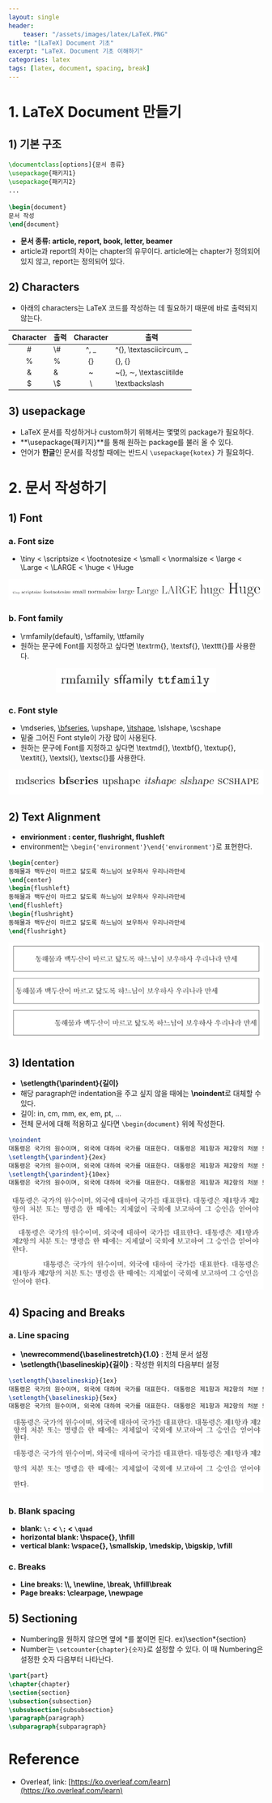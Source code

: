 ```yaml
---
layout: single
header:
    teaser: "/assets/images/latex/LaTeX.PNG"
title: "[LaTeX] Document 기초"
excerpt: "LaTeX. Document 기초 이해하기"
categories: latex
tags: [latex, document, spacing, break]
---
```


# 1. LaTeX Document 만들기
## 1) 기본 구조 

```tex
\documentclass[options]{문서 종류}
\usepackage{패키지1}
\usepackage{패키지2}
...

\begin{document}
문서 작성
\end{document}
```
* **문서 종류: article, report, book, letter, beamer**
* article과 report의 차이는 chapter의 유무이다. article에는 chapter가 정의되어 있지 않고, report는 정의되어 있다.

## 2) Characters
* 아래의 characters는 LaTeX 코드를 작성하는 데 필요하기 때문에 바로 출력되지 않는다.

|Character| 출력 |Character| 출력 |
|:-------:|-----|:--------:|---|
|#        | \\# |^, _     | \^{}, \textasciicircum, \_ |
|%        | \%  |{}       | \{\}, $\lbrace\rbrace$ |
|&        | \&  |~        | \~{}, $\sim$, \textasciitilde |
|$        | \\$ |\        | \textbackslash |

## 3) usepackage
* LaTeX 문서를 작성하거나 custom하기 위해서는 몇몇의 package가 필요하다. 
* **\usepackage{패키지}**를 통해 원하는 package를 불러 올 수 있다. 
* 언어가 **한글**인 문서를 작성할 때에는 반드시 `\usepackage{kotex}` 가 필요하다. 

# 2. 문서 작성하기
## 1) Font
### a. Font size
* \tiny < \scriptsize < \footnotesize < \small < \normalsize < \large < \Large < \LARGE < \huge < \Huge

<p style="text-align:center;">
    <img src="/assets/images/latex/fontsize.PNG">
</p>

### b. Font family
* \rmfamily(default), \sffamily, \ttfamily
* 원하는 문구에 Font를 지정하고 싶다면 \textrm{}, \textsf{}, \texttt{}를 사용한다.

<p style="text-align:center;">
    <img src="/assets/images/latex/fontfamily.PNG">
</p>

### c. Font style
* \mdseries, <u>\bfseries</u>, \upshape, <u>\itshape</u>, \slshape, \scshape
* 밑줄 그어진 Font style이 가장 많이 사용된다.
* 원하는 문구에 Font를 지정하고 싶다면 \textmd{}, \textbf{}, \textup{}, \textit{}, \textsl{}, \textsc{}를 사용한다.

<p style="text-align:center;">
    <img src="/assets/images/latex/fontstyle.PNG">
</p>

## 2) Text Alignment
* **envirionment : center, flushright, flushleft**
* environment는 `\begin{'environment'}\end{'environment'}`로 표현한다.

```tex
\begin{center}
동해물과 백두산이 마르고 닳도록 하느님이 보우하사 우리나라만세
\end{center}
\begin{flushleft}
동해물과 백두산이 마르고 닳도록 하느님이 보우하사 우리나라만세
\end{flushleft}
\begin{flushright}
동해물과 백두산이 마르고 닳도록 하느님이 보우하사 우리나라만세
\end{flushright}
```

<p style="text-align:center;">
    <img src="/assets/images/latex/textalign.PNG">
</p>

## 3) Identation
* **\setlength{\parindent}{길이}**
* 해당 paragraph만 indentation을 주고 싶지 않을 때에는 **\noindent**로 대체할 수 있다.
* 길이: in, cm, mm, ex, em, pt, ... 
* 전체 문서에 대해 적용하고 싶다면 `\begin{document}` 위에 작성한다. 

```tex
\noindent
대통령은 국가의 원수이며, 외국에 대하여 국가를 대표한다. 대통령은 제1항과 제2항의 처분 또는 명령을 한 때에는 지체없이 국회에 보고하여 그 승인을 얻어야 한다.\par
\setlength{\parindent}{2ex}
대통령은 국가의 원수이며, 외국에 대하여 국가를 대표한다. 대통령은 제1항과 제2항의 처분 또는 명령을 한 때에는 지체없이 국회에 보고하여 그 승인을 얻어야 한다.\par
\setlength{\parindent}{10ex}
대통령은 국가의 원수이며, 외국에 대하여 국가를 대표한다. 대통령은 제1항과 제2항의 처분 또는 명령을 한 때에는 지체없이 국회에 보고하여 그 승인을 얻어야 한다.
```
<p style="text-align:center;">
    <img src="/assets/images/latex/indentation.PNG">
</p>

## 4) Spacing and Breaks
### a. Line spacing
* **\newrecommend{\baselinestretch}{1.0}** : 전체 문서 설정
* **\setlength{\baselineskip}{길이}** : 작성한 위치의 다음부터 설정

```tex
\setlength{\baselineskip}{1ex}
대통령은 국가의 원수이며, 외국에 대하여 국가를 대표한다. 대통령은 제1항과 제2항의 처분 또는 명령을 한 때에는 지체없이 국회에 보고하여 그 승인을 얻어야 한다.\par
\setlength{\baselineskip}{5ex}
대통령은 국가의 원수이며, 외국에 대하여 국가를 대표한다. 대통령은 제1항과 제2항의 처분 또는 명령을 한 때에는 지체없이 국회에 보고하여 그 승인을 얻어야 한다.
```
<p style="text-align:center;">
    <img src="/assets/images/latex/spacing.PNG">
</p>

### b. Blank spacing
* **blank: `\:` < `\;` < `\quad`**
* **horizontal blank: \hspace{}, \hfill**
* **vertical blank: \vspace{}, \smallskip, \medskip, \bigskip, \vfill**

### c. Breaks
* **Line breaks: \\\\, \newline, \break, \hfill\break**
* **Page breaks: \clearpage, \newpage**

## 5) Sectioning
* Numbering을 원하지 않으면 옆에 *를 붙이면 된다. ex)\section\*{section}
* Number는 `\setcounter{chapter}{숫자}`로 설정할 수 있다. 이 때 Numbering은 설정한 숫자 다음부터 나타난다.

```tex
\part{part}
\chapter{chapter}
\section{section}
\subsection{subsection}
\subsubsection{subsubsection}
\paragraph{paragraph}
\subparagraph{subparagraph}
```

<div class="notice" markdown="1">

# Reference

* Overleaf, link: [https://ko.overleaf.com/learn](https://ko.overleaf.com/learn)
</div>